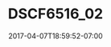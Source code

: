---
title: DSCF6516_02
date: 2017-04-07T18:59:52-07:00
draft: false
location: Olympic Peninsula, WA
img_url: https://d17enza3bfujl8.cloudfront.net/DSCF6516_02.jpg
original_fn: ""
tags:
- Olympic Peninsula, WA
- wildlife

---